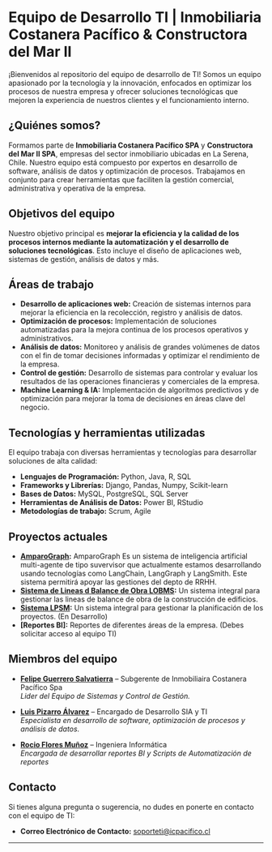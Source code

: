# Equipo de Desarrollo TI | Inmobiliaria Costanera Pacífico & Constructora del Mar II

¡Bienvenidos al repositorio del equipo de desarrollo de TI! Somos un equipo apasionado por la tecnología y la innovación, enfocados en optimizar los procesos de nuestra empresa y ofrecer soluciones tecnológicas que mejoren la experiencia de nuestros clientes y el funcionamiento interno.

## ¿Quiénes somos?

Formamos parte de **Inmobiliaria Costanera Pacífico SPA** y **Constructora del Mar II SPA**, empresas del sector inmobiliario ubicadas en La Serena, Chile. Nuestro equipo está compuesto por expertos en desarrollo de software, análisis de datos y optimización de procesos. Trabajamos en conjunto para crear herramientas que faciliten la gestión comercial, administrativa y operativa de la empresa.

## Objetivos del equipo

Nuestro objetivo principal es **mejorar la eficiencia y la calidad de los procesos internos mediante la automatización y el desarrollo de soluciones tecnológicas**. Esto incluye el diseño de aplicaciones web, sistemas de gestión, análisis de datos y más. 

## Áreas de trabajo

- **Desarrollo de aplicaciones web:** Creación de sistemas internos para mejorar la eficiencia en la recolección, registro y análisis de datos.
- **Optimización de procesos:** Implementación de soluciones automatizadas para la mejora continua de los procesos operativos y administrativos.
- **Análisis de datos:** Monitoreo y análisis de grandes volúmenes de datos con el fin de tomar decisiones informadas y optimizar el rendimiento de la empresa.
- **Control de gestión:** Desarrollo de sistemas para controlar y evaluar los resultados de las operaciones financieras y comerciales de la empresa.
- **Machine Learning & IA:** Implementación de algoritmos predictivos y de optimización para mejorar la toma de decisiones en áreas clave del negocio.

## Tecnologías y herramientas utilizadas

El equipo trabaja con diversas herramientas y tecnologías para desarrollar soluciones de alta calidad:

- **Lenguajes de Programación:** Python, Java, R, SQL
- **Frameworks y Librerías:** Django, Pandas, Numpy, Scikit-learn
- **Bases de Datos:** MySQL, PostgreSQL, SQL Server
- **Herramientas de Análisis de Datos:** Power BI, RStudio
- **Metodologías de trabajo:** Scrum, Agile

## Proyectos actuales

- **[AmparoGraph](https://github.com/Dev-icpacifico/AmparoGraph):** AmparoGraph Es un sistema de inteligencia artificial multi-agente de tipo suvervisor que actualmente estamos desarrollando usando tecnologías como LangChain, LangGraph y LangSmith. Este sistema permitirá apoyar las gestiones del depto de RRHH.
- **[Sistema de Lineas d Balance de Obra LOBMS](https://github.com/Dev-icpacifico/Linea-De-Balances):** Un sistema integral para gestionar las lineas de balance de obra de la construcción de edificios.
- **[Sistema LPSM](https://github.com/Dev-icpacifico/LPSM):** Un sistema integral para gestionar la planificación de los proyectos. (En Desarrollo)
- **[Reportes BI]:** Reportes de diferentes áreas de la empresa. (Debes solicitar acceso al equipo TI)

## Miembros del equipo

- **[Felipe Guerrero Salvatierra]()** – Subgerente de Inmobiliaira Costanera Pacífico Spa  
  *Lider del Equipo de Sistemas y Control de Gestión.*
  
- **[Luis Pizarro Álvarez](https://github.com/LuisPizarro04)** – Encargado de Desarrollo SIA y TI  
  *Especialista en desarrollo de software, optimización de procesos y análisis de datos.*

- **[Rocio Flores Muñoz](https://github.com/LuisPizarro04)** – Ingeniera Informática   
  *Encargada de desarrollar reportes BI y Scripts de Automatización de reportes*


## Contacto

Si tienes alguna pregunta o sugerencia, no dudes en ponerte en contacto con el equipo de TI:

- **Correo Electrónico de Contacto:** [soporteti@icpacifico.cl](mailto:soporteti@icpacifico.cl)
---
